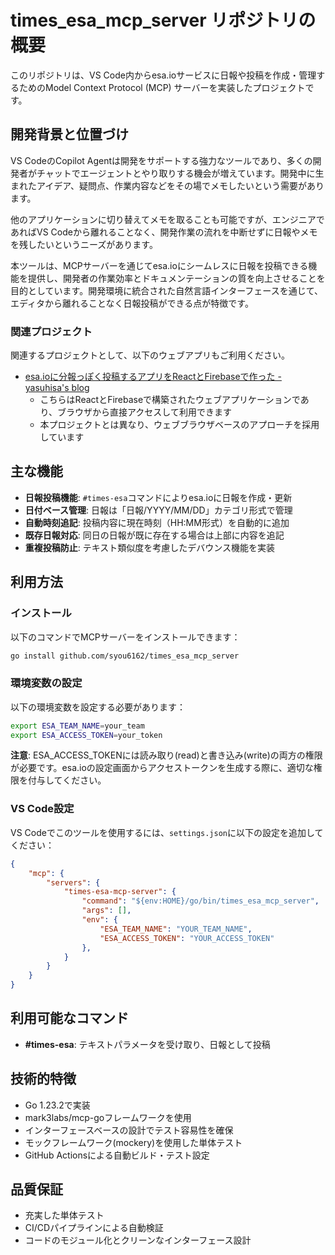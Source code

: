 # times_esa_mcp_server リポジトリの概要

このリポジトリは、VS Code内からesa.ioサービスに日報や投稿を作成・管理するためのModel Context Protocol (MCP) サーバーを実装したプロジェクトです。

## 開発背景と位置づけ

VS CodeのCopilot Agentは開発をサポートする強力なツールであり、多くの開発者がチャットでエージェントとやり取りする機会が増えています。開発中に生まれたアイデア、疑問点、作業内容などをその場でメモしたいという需要があります。

他のアプリケーションに切り替えてメモを取ることも可能ですが、エンジニアであればVS Codeから離れることなく、開発作業の流れを中断せずに日報やメモを残したいというニーズがあります。

本ツールは、MCPサーバーを通じてesa.ioにシームレスに日報を投稿できる機能を提供し、開発者の作業効率とドキュメンテーションの質を向上させることを目的としています。開発環境に統合された自然言語インターフェースを通じて、エディタから離れることなく日報投稿ができる点が特徴です。

### 関連プロジェクト

関連するプロジェクトとして、以下のウェブアプリもご利用ください。

- [esa.ioに分報っぽく投稿するアプリをReactとFirebaseで作った - yasuhisa's blog](https://www.yasuhisay.info/entry/2021/01/04/090000)
  - こちらはReactとFirebaseで構築されたウェブアプリケーションであり、ブラウザから直接アクセスして利用できます
  - 本プロジェクトとは異なり、ウェブブラウザベースのアプローチを採用しています

## 主な機能

- **日報投稿機能**: `#times-esa`コマンドによりesa.ioに日報を作成・更新
- **日付ベース管理**: 日報は「日報/YYYY/MM/DD」カテゴリ形式で管理
- **自動時刻追記**: 投稿内容に現在時刻（HH:MM形式）を自動的に追加
- **既存日報対応**: 同日の日報が既に存在する場合は上部に内容を追記
- **重複投稿防止**: テキスト類似度を考慮したデバウンス機能を実装

## 利用方法

### インストール

以下のコマンドでMCPサーバーをインストールできます：

```sh
go install github.com/syou6162/times_esa_mcp_server
```

### 環境変数の設定

以下の環境変数を設定する必要があります：

```sh
export ESA_TEAM_NAME=your_team
export ESA_ACCESS_TOKEN=your_token
```

**注意**: ESA_ACCESS_TOKENには読み取り(read)と書き込み(write)の両方の権限が必要です。esa.ioの設定画面からアクセストークンを生成する際に、適切な権限を付与してください。

### VS Code設定

VS Codeでこのツールを使用するには、`settings.json`に以下の設定を追加してください：

```json
{
    "mcp": {
        "servers": {
            "times-esa-mcp-server": {
                "command": "${env:HOME}/go/bin/times_esa_mcp_server",
                "args": [],
                "env": {
                    "ESA_TEAM_NAME": "YOUR_TEAM_NAME",
                    "ESA_ACCESS_TOKEN": "YOUR_ACCESS_TOKEN"
                },
            }
        }
    }
}
```

## 利用可能なコマンド

- **#times-esa**: テキストパラメータを受け取り、日報として投稿

## 技術的特徴

- Go 1.23.2で実装
- mark3labs/mcp-goフレームワークを使用
- インターフェースベースの設計でテスト容易性を確保
- モックフレームワーク(mockery)を使用した単体テスト
- GitHub Actionsによる自動ビルド・テスト設定

## 品質保証

- 充実した単体テスト
- CI/CDパイプラインによる自動検証
- コードのモジュール化とクリーンなインターフェース設計
